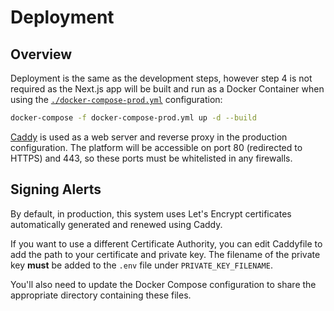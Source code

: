 # Deployment

## Overview

Deployment is the same as the development steps, however step 4 is not required as the Next.js app will be built and run as a Docker Container when using the [`./docker-compose-prod.yml`](./docker-compose-prod.yml) configuration:

```bash
docker-compose -f docker-compose-prod.yml up -d --build
```

[Caddy](https://caddyserver.com/) is used as a web server and reverse proxy in the production configuration. The platform will be accessible on port 80 (redirected to HTTPS) and 443, so these ports must be whitelisted in any firewalls.

## Signing Alerts

By default, in production, this system uses Let's Encrypt certificates automatically generated and renewed using Caddy.

If you want to use a different Certificate Authority, you can edit Caddyfile to add the path to your certificate and private key. The filename of the private key **must** be added to the `.env` file under `PRIVATE_KEY_FILENAME`.

You'll also need to update the Docker Compose configuration to share the appropriate directory containing these files.
